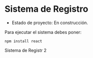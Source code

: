 <h1>Sistema de Registro</h1>

- Estado de proyecto: En construcción.

Para ejecutar el sistema debes poner:

```npm install react```

Sistema de Registr 2
